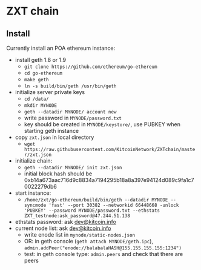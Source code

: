 # ZXT chain

## Install

Currently install an POA ethereum instance:

- install geth 1.8 or 1.9
	* `git clone https://github.com/ethereum/go-ethereum`
	* `cd go-ethereum`
	* `make geth`
	* `ln -s build/bin/geth /usr/bin/geth`
- initialize server private keys
	* `cd /data/`
	* `mkdir MYNODE`
	* `geth --datadir MYNODE/ account new`
	* write password in `MYNODE/password.txt`
	* key should be created in `MYNODE/keystore/`, use PUBKEY when starting geth instance
- copy `zxt.json` in local directory
	* `wget https://raw.githubusercontent.com/KitcoinNetwork/ZXTchain/master/zxt.json`
- initialize chain:
	* `geth --datadir MYNODE/ init zxt.json`
	* initial block hash should be 0xb14a673aac716d9c8834a7194295b18a8a397e94124d089c9fa1c70022279db6
- start instance:
	* `/home/zxt/go-ethereum/build/bin/geth --datadir MYNODE --syncmode 'fast' --port 30382 --networkid 66448668 -unlock 'PUBKEY' --password MYNODE/password.txt --ethstats ZXT_testnode:ask_password@47.244.51.138`
- ethstats password: ask dev@kitcoin.info
- current node list: ask dev@kitcoin.info
	* write enode list in `mynode/static-nodes.json`
	* OR: in geth console (`geth attach MYNODE/geth.ipc`), `admin.addPeer("enode://balabalaHASH@155.155.155.155:1234")`
	* test: in geth console type: `admin.peers`  and check that there are peers